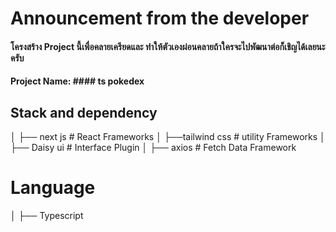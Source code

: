 # Announcement from the developer

#### โครงสร้าง Project นี้เพื่อคลายเครียดและ ทำให้ตัวเองผ่อนคลายถ้าใครจะไปพัฒนาต่อก็เชิญได้เลยนะครับ

#### Project Name: #### ts pokedex


## Stack and dependency
│ ├── next js # React Frameworks
│ ├──tailwind css # utility Frameworks
│ ├── Daisy ui  # Interface Plugin
│ ├── axios # Fetch Data Framework
# Language
│ ├── Typescript

